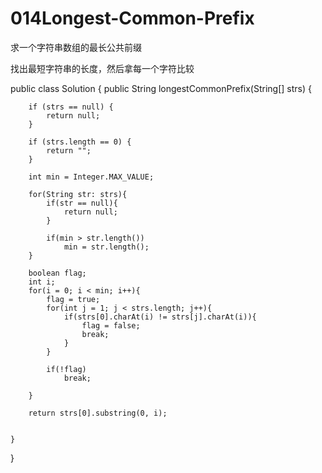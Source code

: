 # 014Longest-Common-Prefix
求一个字符串数组的最长公共前缀

找出最短字符串的长度，然后拿每一个字符比较

public class Solution {
    public String longestCommonPrefix(String[] strs) {
        
        if (strs == null) {
            return null;
        }

        if (strs.length == 0) {
            return "";
        }

        int min = Integer.MAX_VALUE;
        
        for(String str: strs){
            if(str == null){
                return null;
            }
            
            if(min > str.length())
                min = str.length();
        }
        
        boolean flag;
        int i;
        for(i = 0; i < min; i++){
            flag = true;
            for(int j = 1; j < strs.length; j++){
                if(strs[0].charAt(i) != strs[j].charAt(i)){
                    flag = false;
                    break;
                }
            }
            
            if(!flag)
                break;
            
        }
        
        return strs[0].substring(0, i);

        
    }
    
    
}
